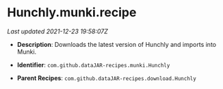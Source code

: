 # Hunchly.munki.recipe

_Last updated 2021-12-23 19:58:07Z_

- **Description**: Downloads the latest version of Hunchly and imports into Munki.

- **Identifier**: `com.github.dataJAR-recipes.munki.Hunchly`

- **Parent Recipes**: `com.github.dataJAR-recipes.download.Hunchly`